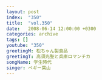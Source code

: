 ```yaml
---
layout: post
index:  "350"
title:  "vol.350"
date:   2008-06-14 12:00:00 +0300
categories: archive
tags: []
youtube: "350"
greetingM: 松ちゃん製食品
greetingT: 高須光聖と兵庫ロマンチカ
songName: 学生時代
singer: ペギー葉山
---
```

